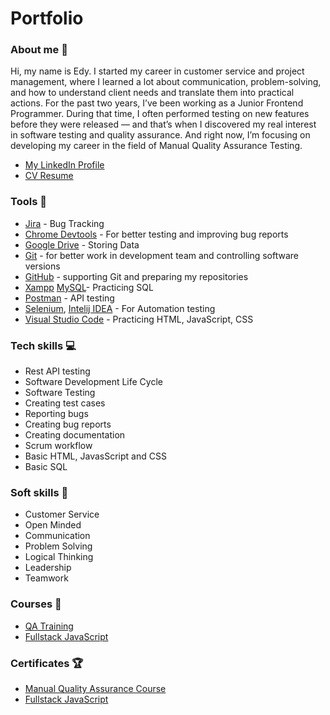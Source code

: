 # Portfolio

### About me :wave:
Hi, my name is Edy. I started my career in customer service and project management, where I learned a lot about communication, problem-solving, and how to understand client needs and translate them into practical actions. For the past two years, I’ve been working as a Junior Frontend Programmer. During that time, I often performed testing on new features before they were released — and that’s when I discovered my real interest in software testing and quality assurance. And right now, I’m focusing on developing my career in the field of Manual Quality Assurance Testing.

* [My LinkedIn Profile](www.linkedin.com/in/edy-mulyanto) 
* [CV Resume](https://drive.google.com/file/d/1v9jpC4mlNEEtHUHPLi7Uac1eDFOlQeDP/view?usp=sharing)

<!--### My experience :office:
Being a junior software tester at Perfect Gym is my first professional position strictly in QA area. I have made a significant growth both in my tech and soft skills, such as strong analytical thinking and developped some know-how in test automation. In addition, in my previous job, one of my responsibilities was to oversee the correct operation of the internal system and report any bugs or defects to the administrators. I have grown very fond of this role, which has also made me interested in the QA path. My previous experience, although unrelated to the IT world, has allowed me to develop valuable soft skills in particular. -->

### Tools :wrench:
* [Jira](https://www.atlassian.com/pl/software/jira) - Bug Tracking
* [Chrome Devtools](https://developer.chrome.com/docs/devtools/) - For better testing and improving bug reports
* [Google Drive](https://www.google.com/intl/pl_pl/drive/) - Storing Data
* [Git](https://git-scm.com/) - for better work in development team and controlling software versions
* [GitHub](https://github.com/) - supporting Git and preparing my repositories
* [Xampp](https://www.apachefriends.org/pl/index.html) [MySQL](https://www.mysql.com/)- Practicing SQL
* [Postman](https://www.postman.com/) - API testing
* [Selenium](https://www.selenium.dev/), [Intelij IDEA](https://www.jetbrains.com/idea/) - For Automation testing
* [Visual Studio Code](https://code.visualstudio.com/) - Practicing HTML, JavaScript, CSS

### Tech skills :computer:
* Rest API testing
* Software Development Life Cycle
* Software Testing
* Creating test cases
* Reporting bugs
* Creating bug reports
* Creating documentation
* Scrum workflow
* Basic HTML, JavasScript and CSS
* Basic SQL
    

### Soft skills :file_folder:
* Customer Service
* Open Minded
* Communication
* Problem Solving
* Logical Thinking
* Leadership
* Teamwork
 

### Courses :notebook:
* [QA Training](https://growia.webflow.io/courses/mqa)
* [Fullstack JavaScript](https://www.linkedin.com/company/sid-academy/)

### Certificates :trophy:
* [Manual Quality Assurance Course](https://drive.google.com/file/d/1P8sJDNhjP9THWObkcjckpn6cxBpFcbmy/view?usp=sharing)
* [Fullstack JavaScript](https://drive.google.com/file/d/1NOkqHOYFlCEPp7i0QlHqr5DH71LnsRyC/view?usp=sharing)
